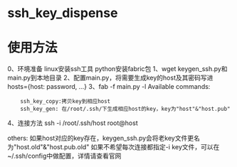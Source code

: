 # ssh_key_dispense

# 使用方法
0、环境准备
    linux安装ssh工具
    python安装fabric包
1、wget keygen_ssh.py和main.py到本地目录
2、配置main.py，将需要生成key的host及其密码写进hosts={host: password, ...}
3、fab -f main.py -l
    Available commands:
        
        ssh_key_copy:拷贝key到相应host
        ssh_key_gen: 在/root/.ssh/下生成相应host的key，key为"host"&"host.pub"
4、连接方法
    ssh -i /root/.ssh/host root@host

others:
    如果host对应的key存在，keygen_ssh.py会将老key文件更名为"host.old"&"host.pub.old"
    如果不希望每次连接都指定-i key文件，可以在~/.ssh/config中做配置，详情请查看官网

